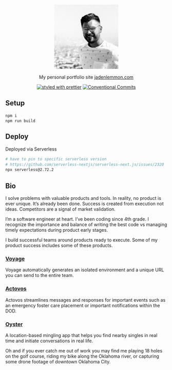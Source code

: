 <p align="center">
  <a href="https://github.com/jadenlemmon/jadenlemmon.com"><img src="./img/me.jpg" width="200" alt="Logo"></a>
</p>

<p align="center">
   My personal portfolio site <a href="https://jadenlemmon.com/?utm_source=github&utm_medium=portfolio_repo&utm_campaign=general">jadenlemmon.com</a>
</p>

<p align="center">
  <a href="#badge"><img src="https://img.shields.io/badge/styled_with-prettier-ff69b4.svg" alt="styled with prettier"></a>
  <a href="#badge"><img src="https://img.shields.io/badge/Conventional%20Commits-1.0.0-yellow.svg" alt="Conventional Commits"></a>
</p>

## Setup

```
npm i
npm run build
```

## Deploy

Deployed via Serverless

```bash
# have to pin to specific serverless version
# https://github.com/serverless-nextjs/serverless-next.js/issues/2320
npx serverless@2.72.2
```

## Bio

I solve problems with valuable products and tools. In reality, no product is ever unique. It’s already been done. Success is created from execution not ideas. Competitors are a signal of market validation.

I’m a software engineer at heart. I’ve been coding since 4th grade. I recognize the importance and balance of writing the best code vs managing timely expectations during product early stages.

I build successful teams around products ready to execute. Some of my product success includes some of these products.

### [Voyage](https://voyageapp.io/?utm_source=github&utm_medium=portfolio_repo&utm_campaign=general)

Voyage automatically generates an isolated environment and a unique URL you can send to the entire team.

### [Actovos](https://actovos.com/?utm_source=github&utm_medium=portfolio_repo&utm_campaign=general)

Actovos streamlines messages and responses for important events such as an emergency foster care placement or important notifications within the DOD.

### [Oyster](http://oysterapp.io/?utm_source=github&utm_medium=portfolio_repo&utm_campaign=general)

A location-based mingling app that helps you find nearby singles in real time and initiate conversations in real life.

Oh and if you ever catch me out of work you may find me playing 18 holes on the golf course, riding my bike along the Oklahoma river, or capturing some drone footage of downtown Oklahoma City.
